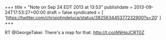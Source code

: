 +++
title = "Note on Sep 24 EDT 2013 at 13:53"
publishdate = 2013-09-24T17:53:27+00:00
draft = false
syndicated = [ 'https://twitter.com/chrisjohndeluca/status/382563445377232900?s=20' ]
+++

RT @GeorgeTakei: There's a map for that. http://t.co/ANHqJCRT0Z
